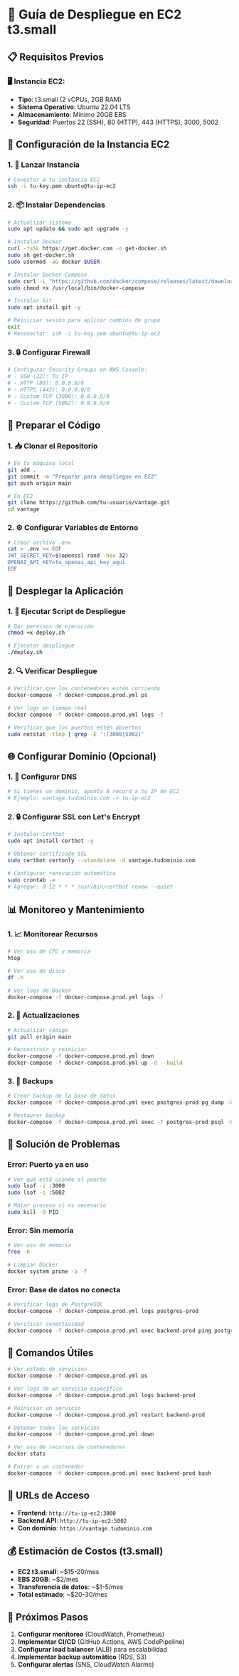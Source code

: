 # 🚀 Guía de Despliegue en EC2 t3.small

## 📋 Requisitos Previos

### 🖥️ Instancia EC2:
- **Tipo**: t3.small (2 vCPUs, 2GB RAM)
- **Sistema Operativo**: Ubuntu 22.04 LTS
- **Almacenamiento**: Mínimo 20GB EBS
- **Seguridad**: Puertos 22 (SSH), 80 (HTTP), 443 (HTTPS), 3000, 5002

## 🔧 Configuración de la Instancia EC2

### 1. 🚀 Lanzar Instancia
```bash
# Conectar a tu instancia EC2
ssh -i tu-key.pem ubuntu@tu-ip-ec2
```

### 2. 📦 Instalar Dependencias
```bash
# Actualizar sistema
sudo apt update && sudo apt upgrade -y

# Instalar Docker
curl -fsSL https://get.docker.com -o get-docker.sh
sudo sh get-docker.sh
sudo usermod -aG docker $USER

# Instalar Docker Compose
sudo curl -L "https://github.com/docker/compose/releases/latest/download/docker-compose-$(uname -s)-$(uname -m)" -o /usr/local/bin/docker-compose
sudo chmod +x /usr/local/bin/docker-compose

# Instalar Git
sudo apt install git -y

# Reiniciar sesión para aplicar cambios de grupo
exit
# Reconectar: ssh -i tu-key.pem ubuntu@tu-ip-ec2
```

### 3. 🔒 Configurar Firewall
```bash
# Configurar Security Groups en AWS Console:
# - SSH (22): Tu IP
# - HTTP (80): 0.0.0.0/0
# - HTTPS (443): 0.0.0.0/0
# - Custom TCP (3000): 0.0.0.0/0
# - Custom TCP (5002): 0.0.0.0/0
```

## 📁 Preparar el Código

### 1. 📥 Clonar el Repositorio
```bash
# En tu máquina local
git add .
git commit -m "Preparar para despliegue en EC2"
git push origin main

# En EC2
git clone https://github.com/tu-usuario/vantage.git
cd vantage
```

### 2. ⚙️ Configurar Variables de Entorno
```bash
# Crear archivo .env
cat > .env << EOF
JWT_SECRET_KEY=$(openssl rand -hex 32)
OPENAI_API_KEY=tu_openai_api_key_aqui
EOF
```

## 🚀 Desplegar la Aplicación

### 1. 🔨 Ejecutar Script de Despliegue
```bash
# Dar permisos de ejecución
chmod +x deploy.sh

# Ejecutar despliegue
./deploy.sh
```

### 2. 🔍 Verificar Despliegue
```bash
# Verificar que los contenedores estén corriendo
docker-compose -f docker-compose.prod.yml ps

# Ver logs en tiempo real
docker-compose -f docker-compose.prod.yml logs -f

# Verificar que los puertos estén abiertos
sudo netstat -tlnp | grep -E ':(3000|5002)'
```

## 🌐 Configurar Dominio (Opcional)

### 1. 🔗 Configurar DNS
```bash
# Si tienes un dominio, apunta A record a tu IP de EC2
# Ejemplo: vantage.tudominio.com -> tu-ip-ec2
```

### 2. 🔒 Configurar SSL con Let's Encrypt
```bash
# Instalar Certbot
sudo apt install certbot -y

# Obtener certificado SSL
sudo certbot certonly --standalone -d vantage.tudominio.com

# Configurar renovación automática
sudo crontab -e
# Agregar: 0 12 * * * /usr/bin/certbot renew --quiet
```

## 📊 Monitoreo y Mantenimiento

### 1. 📈 Monitorear Recursos
```bash
# Ver uso de CPU y memoria
htop

# Ver uso de disco
df -h

# Ver logs de Docker
docker-compose -f docker-compose.prod.yml logs -f
```

### 2. 🔄 Actualizaciones
```bash
# Actualizar código
git pull origin main

# Reconstruir y reiniciar
docker-compose -f docker-compose.prod.yml down
docker-compose -f docker-compose.prod.yml up -d --build
```

### 3. 💾 Backups
```bash
# Crear backup de la base de datos
docker-compose -f docker-compose.prod.yml exec postgres-prod pg_dump -U vantage_user vantageai_prod > backup_$(date +%Y%m%d_%H%M%S).sql

# Restaurar backup
docker-compose -f docker-compose.prod.yml exec -T postgres-prod psql -U vantage_user vantageai_prod < backup_file.sql
```

## 🚨 Solución de Problemas

### Error: Puerto ya en uso
```bash
# Ver qué está usando el puerto
sudo lsof -i :3000
sudo lsof -i :5002

# Matar proceso si es necesario
sudo kill -9 PID
```

### Error: Sin memoria
```bash
# Ver uso de memoria
free -h

# Limpiar Docker
docker system prune -a -f
```

### Error: Base de datos no conecta
```bash
# Verificar logs de PostgreSQL
docker-compose -f docker-compose.prod.yml logs postgres-prod

# Verificar conectividad
docker-compose -f docker-compose.prod.yml exec backend-prod ping postgres-prod
```

## 📝 Comandos Útiles

```bash
# Ver estado de servicios
docker-compose -f docker-compose.prod.yml ps

# Ver logs de un servicio específico
docker-compose -f docker-compose.prod.yml logs backend-prod

# Reiniciar un servicio
docker-compose -f docker-compose.prod.yml restart backend-prod

# Detener todos los servicios
docker-compose -f docker-compose.prod.yml down

# Ver uso de recursos de contenedores
docker stats

# Entrar a un contenedor
docker-compose -f docker-compose.prod.yml exec backend-prod bash
```

## 🔗 URLs de Acceso

- **Frontend**: `http://tu-ip-ec2:3000`
- **Backend API**: `http://tu-ip-ec2:5002`
- **Con dominio**: `https://vantage.tudominio.com`

## 💰 Estimación de Costos (t3.small)

- **EC2 t3.small**: ~$15-20/mes
- **EBS 20GB**: ~$2/mes
- **Transferencia de datos**: ~$1-5/mes
- **Total estimado**: ~$20-30/mes

## 🎯 Próximos Pasos

1. **Configurar monitoreo** (CloudWatch, Prometheus)
2. **Implementar CI/CD** (GitHub Actions, AWS CodePipeline)
3. **Configurar load balancer** (ALB) para escalabilidad
4. **Implementar backup automático** (RDS, S3)
5. **Configurar alertas** (SNS, CloudWatch Alarms) 
